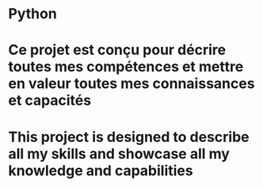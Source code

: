 # Python
# Ce projet est conçu pour décrire toutes mes compétences et mettre en valeur toutes mes connaissances et capacités
# This project is designed to describe all my skills and showcase all my knowledge and capabilities
